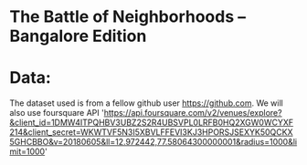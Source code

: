 # The Battle of Neighborhoods – Bangalore Edition
# Data: 
The dataset used is from a fellow github user https://github.com. 
We will also use foursquare API 'https://api.foursquare.com/v2/venues/explore?&client_id=1DMW4ITPQHBV3UBZ2S2R4UBSVPL0LRFB0HQ2XGW0WCYXF214&client_secret=WKWTVF5N3I5XBVLFFEVI3KJ3HPORSJSEXYK50QCKX5GHCBBO&v=20180605&ll=12.972442,77.58064300000001&radius=1000&limit=1000'
